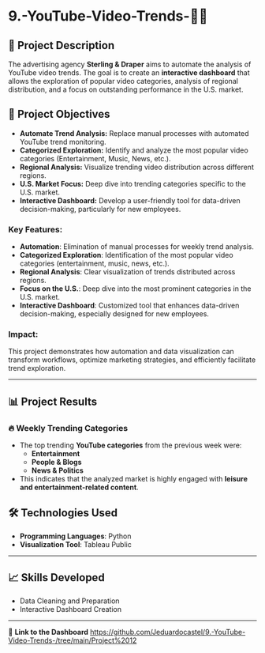 # 9.-YouTube-Video-Trends-🎥🎥

## 📖 Project Description  
The advertising agency **Sterling & Draper** aims to automate the analysis of YouTube video trends. The goal is to create an **interactive dashboard** that allows the exploration of popular video categories, analysis of regional distribution, and a focus on outstanding performance in the U.S. market.  

## 📌 Project Objectives  
- **Automate Trend Analysis:** Replace manual processes with automated YouTube trend monitoring.  
- **Categorized Exploration:** Identify and analyze the most popular video categories (Entertainment, Music, News, etc.).  
- **Regional Analysis:** Visualize trending video distribution across different regions.  
- **U.S. Market Focus:** Deep dive into trending categories specific to the U.S. market.  
- **Interactive Dashboard:** Develop a user-friendly tool for data-driven decision-making, particularly for new employees.
  
### Key Features:  
- **Automation**: Elimination of manual processes for weekly trend analysis.  
- **Categorized Exploration**: Identification of the most popular video categories (entertainment, music, news, etc.).  
- **Regional Analysis**: Clear visualization of trends distributed across regions.  
- **Focus on the U.S.**: Deep dive into the most prominent categories in the U.S. market.  
- **Interactive Dashboard**: Customized tool that enhances data-driven decision-making, especially designed for new employees.  

### Impact:  
This project demonstrates how automation and data visualization can transform workflows, optimize marketing strategies, and efficiently facilitate trend exploration.  

---
## 📊 Project Results  

### 🔥 Weekly Trending Categories  
- The top trending **YouTube categories** from the previous week were:  
  - **Entertainment**  
  - **People & Blogs**  
  - **News & Politics**  
- This indicates that the analyzed market is highly engaged with **leisure and entertainment-related content**.  

## 🛠️ Technologies Used  
- **Programming Languages**: Python  
- **Visualization Tool**: Tableau Public  

---
## 📈 Skills Developed  
- Data Cleaning and Preparation  
- Interactive Dashboard Creation  

---

🔗 **Link to the Dashboard** https://github.com/Jeduardocastel/9.-YouTube-Video-Trends-/tree/main/Project%2012
